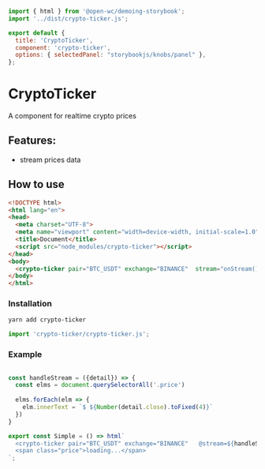 ```js script
import { html } from '@open-wc/demoing-storybook';
import '../dist/crypto-ticker.js';

export default {
  title: 'CryptoTicker',
  component: 'crypto-ticker',
  options: { selectedPanel: "storybookjs/knobs/panel" },
};
```

# CryptoTicker

A component for realtime crypto prices

## Features:

- stream prices data

## How to use

```html
<!DOCTYPE html>
<html lang="en">
<head>
  <meta charset="UTF-8">
  <meta name="viewport" content="width=device-width, initial-scale=1.0">
  <title>Document</title>
  <script src="node_modules/crypto-ticker"></script>
</head>
<body>
  <crypto-ticker pair="BTC_USDT" exchange="BINANCE"  stream="onStream()"></crypto-ticker>
</body>
</html>
```

### Installation

```bash
yarn add crypto-ticker
```

```js
import 'crypto-ticker/crypto-ticker.js';
```

### Example

```js preview-story

const handleStream = ({detail}) => {
  const elms = document.querySelectorAll('.price')
  
  elms.forEach(elm => {
    elm.innerText = `$ ${Number(detail.close).toFixed(4)}`
  })
}

export const Simple = () => html`
  <crypto-ticker pair="BTC_USDT" exchange="BINANCE"   @stream=${handleStream}></crypto-ticker>
  <span class="price">loading...</span>
`;
```